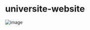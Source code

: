 # universite-website
![image](https://user-images.githubusercontent.com/112681188/206367893-91afef8f-c081-4fbf-9d6f-f96348a48eae.png)
